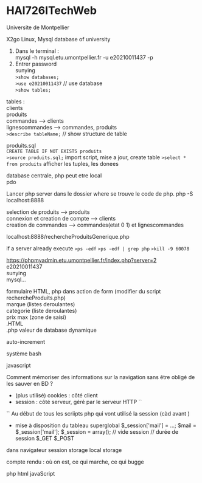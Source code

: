 # HAI726ITechWeb
Universite de Montpellier

X2go Linux, Mysql database of university 

1. Dans le terminal :  
    mysql -h mysql.etu.umontpellier.fr -u e20210011437 -p
2. Entrer password  
    sunying   
`>show databases;`  
`>use e20210011437` // use database  
`>show tables;`

tables :  
clients  
produits  
commandes --> clients  
lignescommandes --> commandes, produits  
`>describe tableName;` // show structure de table  

produits.sql  
`CREATE TABLE IF NOT EXISTS produits`  
`>source produits.sql;` import script, mise a jour, create table
`>select * from produits` afficher les tuples, les donees

database centrale, php peut etre local  
pdo  

Lancer php server dans le dossier where se trouve le code de php. 
php -S localhost:8888  

selection de produits --> produits  
connexion et creation de compte --> clients  
creation de commandes --> commandes(etat 0 1) et lignescommandes  

localhost:8888/rechercheProduitsGenerique.php

if a server already execute
`>ps -edf`
`>ps -edf | grep php`
`>kill -9 60078`

https://phpmyadmin.etu.umontpellier.fr/index.php?server=2  
e20210011437  
sunying  
mysql...

formulaire HTML, php dans action de form (modifier du script rechercheProduits.php)  
    marque (listes deroulantes)  
    categorie (liste deroulantes)  
    prix max (zone de saisi)  
.HTML  
.php valeur de database dynamique   

 auto-increment

système
 bash 

 javascript

Comment mémoriser des informations sur la navigation sans être obligé de les sauver en BD ? 
- (plus utilisé) cookies : côté client
- session : côté serveur, géré par le serveur HTTP
``
<?php session_start();?>
``
Au début de tous les scriipts php qui vont utilisé la session (càd avant <html>)

- mise à disposition du tableau superglobal
$_session['mail'] = ...; 
$mail = $_session['mail']; 
$_session = array(); // vide session
// durée de session
$_GET 
$_POST

dans navigateur 
session storage
local storage

compte rendu :
où on est, ce qui marche, ce qui bugge 

php html javaScript

